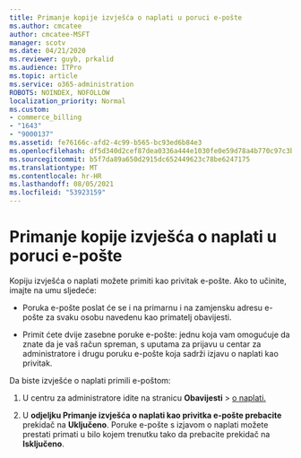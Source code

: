 ```yaml
---
title: Primanje kopije izvješća o naplati u poruci e-pošte
ms.author: cmcatee
author: cmcatee-MSFT
manager: scotv
ms.date: 04/21/2020
ms.reviewer: guyb, prkalid
ms.audience: ITPro
ms.topic: article
ms.service: o365-administration
ROBOTS: NOINDEX, NOFOLLOW
localization_priority: Normal
ms.custom:
- commerce_billing
- "1643"
- "9000137"
ms.assetid: fe76166c-afd2-4c99-b565-bc93ed6b84e3
ms.openlocfilehash: df5d340d2cef87dea0336a444e1030fe0e59d78a4b770c97c3bce2cdd0802848
ms.sourcegitcommit: b5f7da89a650d2915dc652449623c78be6247175
ms.translationtype: MT
ms.contentlocale: hr-HR
ms.lasthandoff: 08/05/2021
ms.locfileid: "53923159"
---
```

# <a name="receive-copy-of-your-billing-statement-in-email"></a>Primanje kopije izvješća o naplati u poruci e-pošte

Kopiju izvješća o naplati možete primiti kao privitak e-pošte. Ako to učinite, imajte na umu sljedeće:
  
- Poruka e-pošte poslat će se i na primarnu i na zamjensku adresu e-pošte za svaku osobu navedenu kao primatelj obavijesti.

- Primit ćete dvije zasebne poruke e-pošte: jednu koja vam omogućuje da znate da je vaš račun spreman, s uputama za prijavu u centar za administratore i drugu poruku e-pošte koja sadrži izjavu o naplati kao privitak.

Da biste izvješće o naplati primili e-poštom:
  
1. U centru za administratore idite na stranicu **Obavijesti** \> [o naplati.](https://go.microsoft.com/fwlink/p/?linkid=853212)

2. U **odjeljku Primanje izvješća o naplati kao privitka e-pošte prebacite** prekidač na **Uključeno**. Poruke e-pošte s izjavom o naplati možete prestati primati u bilo kojem trenutku tako da prebacite prekidač na **Isključeno**.